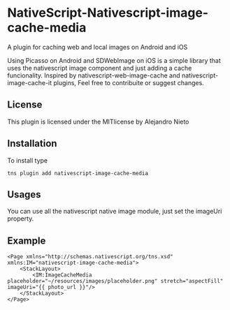 # NativeScript-Nativescript-image-cache-media
A plugin for caching web and local images on Android and iOS

Using Picasso on Android and SDWebImage on iOS is a simple library that uses the nativescript image component and just adding a cache funcionality. Inspired by nativescript-web-image-cache and nativescript-image-cache-it plugins, Feel free to contribuite or suggest changes.

## License
This plugin is licensed under the MITlicense by Alejandro Nieto

## Installation
To install type

```
tns plugin add nativescript-image-cache-media
```

## Usages
You can use all the nativescript native image module, just set the imageUri property.
## Example
```
<Page xmlns="http://schemas.nativescript.org/tns.xsd" xmlns:IM="nativescript-image-cache-media">
	<StackLayout>
		<IM:ImageCacheMedia placeholder="~/resources/images/placeholder.png" stretch="aspectFill" imageUri="{{ photo_url }}"/>
	</StackLayout>
</Page>
```
